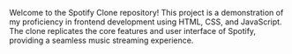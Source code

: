 Welcome to the Spotify Clone repository! This project is a demonstration of my proficiency in frontend development using HTML, CSS, and JavaScript. 
The clone replicates the core features and user interface of Spotify, providing a seamless music streaming experience.
